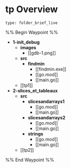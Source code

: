 # tp Overview
 
```ccard
type: folder_brief_live
```
 
%% Begin Waypoint %%
- **1-init_debug**
	- **images**
		- [[gdb-1.png]]
	- **src**
		- **findmin**
			- [[findmin.exe]]
			- [[go.mod]]
			- [[main.go]]
	- [[tp1]]
- **2-slices_et_tableaux**
	- **src**
		- **slicesandarrays1**
			- [[go.mod]]
			- [[main.go]]
		- **slicesandarrays2**
			- [[go.mod]]
			- [[main.go]]
		- **strings**
			- [[go.mod]]
			- [[main.go]]
	- [[tp2]]

%% End Waypoint %%
